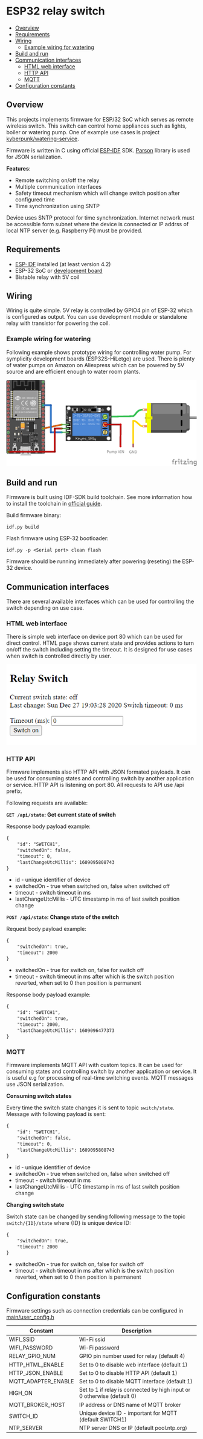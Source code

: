 # ESP32 relay switch

* [Overview](#Overview)<br>
* [Requirements](#Requirements)<br>
* [Wiring](#Wiring)<br>
  * [Example wiring for watering](#Example-wiring-for-watering)<br>
* [Build and run](#Build-and-run)<br>
* [Communication interfaces](#Communication-interfaces)<br>
  * [HTML web interface](#HTML-web-interface)<br>
  * [HTTP API](#HTTP-API)<br>
  * [MQTT](#MQTT)<br>
* [Configuration constants](#Configuration-constants)<br>

## Overview

This projects implements firmware for ESP/32 SoC which serves as remote wireless switch. This switch can control home appliances such as lights,
boiler or watering pump. One of example use cases is project [kyberpunk/watering-service](https://github.com/kyberpunk/watering-service).

Firmware is written in C using official [ESP-IDF](https://docs.espressif.com/projects/esp-idf/en/latest/esp32/get-started/index.html#step-2-get-esp-idf) SDK. [Parson](https://github.com/kgabis/parson) library is used for JSON serialization.

**Features**:
* Remote switching on/off the relay
* Multiple communication interfaces
* Safety timeout mechanism which will change switch position after configured time
* Time synchronization using SNTP

Device uses SNTP protocol for time synchronization. Internet network must be accessible form subnet where the device is connected or IP addrss of local NTP server (e.g. Raspberry Pi) must be provided.

## Requirements

* [ESP-IDF](https://docs.espressif.com/projects/esp-idf/en/latest/esp32/get-started/index.html#step-2-get-esp-idf) installed (at least version 4.2)
* ESP-32 SoC or [development board](https://www.espressif.com/en/products/devkits)
* Bistable relay with 5V coil

## Wiring

Wiring is quite simple. 5V relay is controlled by GPIO4 pin of ESP-32 which is configured as output. You can use development module or standalone relay with transistor for powering the coil.

### Example wiring for watering

Following example shows prototype wiring for controlling water pump. For symplicity development boards (ESP32S-HiLetgo) are used. There is plenty of water pumps on Amazon on Aliexpress which can be powered by 5V source and are efficient enough to water room plants.

![example wiring](doc/wiring_example.png)

## Build and run

Firmware is built using IDF-SDK build toolchain. See more information how to install the toolchain in [official guide](https://docs.espressif.com/projects/esp-idf/en/latest/esp32/get-started/).

Build firmware binary:

```
idf.py build
```

Flash firmware using ESP-32 bootloader:

```
idf.py -p <Serial port> clean flash
```

Firmware should be running immediately after powering (reseting) the ESP-32 device.

## Communication interfaces

There are several available interfaces which can be used for controlling the switch depending on use case.

### HTML web interface

There is simple web interface on device port 80 which can be used for direct control. HTML page shows current state and provides actions to turn on/off the switch including setting the timeout. It is designed for use cases when switch is controlled directly by user.

![web interface screenshot](doc/web.png)

### HTTP API

Firmware implements also HTTP API with JSON formated payloads. It can be used for consuming states and controlling switch by another application or service. HTTP API is listening on port 80. All requests to API use /api prefix.

Following requests are available:

**`GET /api/state`: Get current state of switch**

Response body payload example:

```
{
    "id": "SWITCH1",
    "switchedOn": false,
    "timeout": 0,
    "lastChangeUtcMillis": 1609095808743
}
```

* id - unique identifier of device
* switchedOn - true when switched on, false when switched off
* timeout - switch timeout in ms
* lastChangeUtcMillis - UTC timestamp in ms of last switch position change

**`POST /api/state`: Change state of the switch**

Request body payload example:

```
{
    "switchedOn": true,
    "timeout": 2000
}
```

* switchedOn - true for switch on, false for switch off
* timeout - switch timeout in ms after which is the switch position reverted, when set to 0 then position is permanent

Response body payload example:

```
{
    "id": "SWITCH1",
    "switchedOn": true,
    "timeout": 2000,
    "lastChangeUtcMillis": 1609096477373
}
```

### MQTT

Firmware implements MQTT API with custom topics. It can be used for consuming states and controlling switch by another application or service. It is useful e.g for processing of real-time switching events. MQTT messages use JSON serialization.

**Consuming switch states**

Every time the switch state changes it is sent to topic `switch/state`. Message with following payload is sent:

```
{
    "id": "SWITCH1",
    "switchedOn": false,
    "timeout": 0,
    "lastChangeUtcMillis": 1609095808743
}
```

* id - unique identifier of device
* switchedOn - true when switched on, false when switched off
* timeout - switch timeout in ms
* lastChangeUtcMillis - UTC timestamp in ms of last switch position change

**Changing switch state**

Switch state can be changed by sending following message to the topic `switch/{ID}/state` where {ID} is unique device ID:

```
{
    "switchedOn": true,
    "timeout": 2000
}
```

* switchedOn - true for switch on, false for switch off
* timeout - switch timeout in ms after which is the switch position reverted, when set to 0 then position is permanent

## Configuration constants

Firmware settings such as connection credentials can be configured in [main/user_config.h](main/user_config.h)

| Constant            | Description                                                             |
| ------------------- | ----------------------------------------------------------------------- |
| WIFI_SSID           | Wi-Fi ssid                                                              |
| WIFI_PASSWORD       | Wi-Fi password                                                          |
| RELAY_GPIO_NUM      | GPIO pin number used for relay (default 4)                              |
| HTTP_HTML_ENABLE    | Set to 0 to disable web interface (default 1)                           |
| HTTP_JSON_ENABLE    | Set to 0 to disable HTTP API (default 1)                                |
| MQTT_ADAPTER_ENABLE | Set to 0 to disable MQTT interface (default 1)                          |
| HIGH_ON             | Set to 1 if relay is connected by high input or 0 otherwise (default 0) |
| MQTT_BROKER_HOST    | IP address or DNS name of MQTT broker                                   |
| SWITCH_ID           | Unique device ID - important for MQTT (default SWITCH1)                 |
| NTP_SERVER          | NTP server DNS or IP (default pool.ntp.org)                             |

